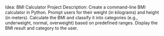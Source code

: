 Idea: BMI Calculator
Project Description:
Create a command-line BMI calculator in Python. Prompt users for their weight (in kilograms) and height (in meters). Calculate the BMI and classify it into categories (e.g., underweight, normal, overweight) based on predefined ranges. Display the BMI result and category to the user.
